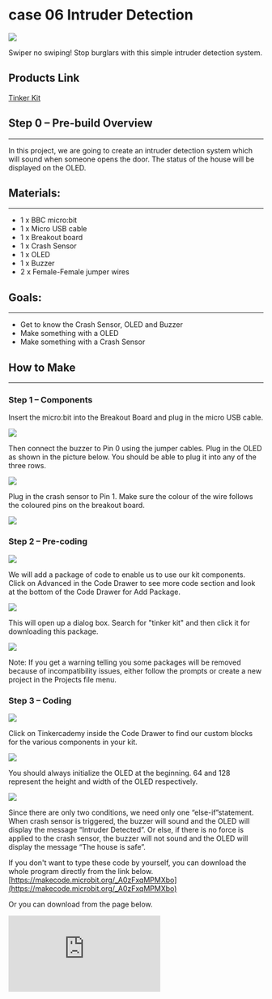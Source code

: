 ﻿# case 06 Intruder Detection

![](https://wiki-media-ef.oss-cn-hongkong.aliyuncs.com//images/RL8DL2M.png)

Swiper no swiping!
Stop burglars with this simple intruder detection system.

## Products Link

[Tinker Kit](https://www.elecfreaks.com/micro-bit-tinker-kit.html)

## Step 0 – Pre-build Overview
---

In this project, we are going to create an intruder detection system which will sound when someone opens the door. The status of the house will be displayed on the OLED.


## Materials:
---

- 1 x BBC micro:bit
- 1 x Micro USB cable
- 1 x Breakout board
- 1 x Crash Sensor
- 1 x OLED
- 1 x Buzzer
- 2 x Female-Female jumper wires


## Goals:
---

- Get to know the Crash Sensor, OLED and Buzzer
- Make something with a OLED
- Make something with a Crash Sensor


## How to Make
---

### Step 1 – Components

Insert the micro:bit into the Breakout Board and plug in the micro USB cable.

![](https://wiki-media-ef.oss-cn-hongkong.aliyuncs.com//images/cvJnbqE.jpg)

Then connect the buzzer to Pin 0 using the jumper cables. Plug in the OLED as shown in the picture below. You should be able to plug it into any of the three rows.

![](https://wiki-media-ef.oss-cn-hongkong.aliyuncs.com//images/3benydL.jpg)

Plug in the crash sensor to Pin 1. Make sure the colour of the wire follows the coloured pins on the breakout board.

![](https://wiki-media-ef.oss-cn-hongkong.aliyuncs.com//images/YvQkd81.jpg)


### Step 2 – Pre-coding

![](https://wiki-media-ef.oss-cn-hongkong.aliyuncs.com//images/qPgEmnW.jpg)

We will add a package of code to enable us to use our kit components. Click on Advanced in the Code Drawer to see more code section and look at the bottom of the Code Drawer for Add Package.

![](https://wiki-media-ef.oss-cn-hongkong.aliyuncs.com//images/IWhPZeP.png)

This will open up a dialog box. Search for "tinker kit" and then click it for downloading this package.

![](https://wiki-media-ef.oss-cn-hongkong.aliyuncs.com//images/b0vriWO.png)

Note: If you get a warning telling you some packages will be removed because of incompatibility issues, either follow the prompts or create a new project in the Projects file menu.


### Step 3 – Coding

![](https://wiki-media-ef.oss-cn-hongkong.aliyuncs.com//images/OKjXb0c.jpg)

Click on Tinkercademy inside the Code Drawer to find our custom blocks for the various components in your kit.

![](https://wiki-media-ef.oss-cn-hongkong.aliyuncs.com//images/UwHfSVv.jpg)

You should always initialize the OLED at the beginning. 64 and 128 represent the height and width of the OLED respectively.

![](https://wiki-media-ef.oss-cn-hongkong.aliyuncs.com//images/GIhLCLU.jpg)

Since there are only two conditions, we need only one “else-if”statement.
When crash sensor is triggered, the buzzer will sound and the OLED will display the message “Intruder Detected”. Or else, if there is no force is applied to the crash sensor, the buzzer will not sound and the OLED will display the message “The house is safe”.

If you don't want to type these code by yourself, you can download the whole program directly from the link below.   [https://makecode.microbit.org/_A0zFxqMPMXbo](https://makecode.microbit.org/_A0zFxqMPMXbo)

Or you can download from the page below.

<div
    style={{
        position: 'relative',
        paddingBottom: '60%',
        overflow: 'hidden',
    }}
>
    <iframe
        src="https://makecode.microbit.org/_A0zFxqMPMXbo"
        frameborder="0"
        sandbox="allow-popups allow-forms allow-scripts allow-same-origin"
        style={{
            position: 'absolute',
            width: '100%',
            height: '100%',
        }}
    />
</div>


### Step 4 – Success!

Success! You have created a intruder detector!

